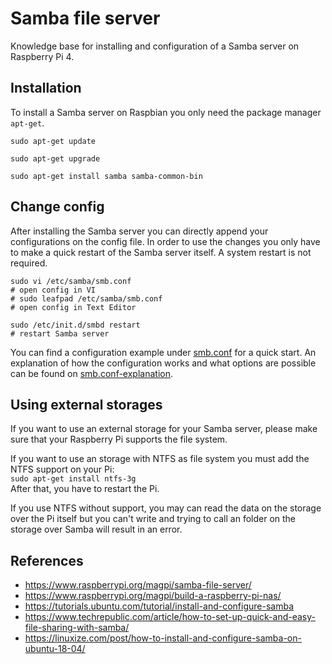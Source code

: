 # Samba file server

Knowledge base for installing and configuration of a Samba server on Raspberry Pi 4.


## Installation

To install a Samba server on Raspbian you only need the package manager `apt-get`.

~~~shell
sudo apt-get update

sudo apt-get upgrade

sudo apt-get install samba samba-common-bin
~~~


## Change config

After installing the Samba server you can directly append your configurations on the config file. In order to use the changes you only have to make a quick restart of the Samba server itself. A system restart is not required.

~~~shell
sudo vi /etc/samba/smb.conf
# open config in VI
# sudo leafpad /etc/samba/smb.conf
# open config in Text Editor

sudo /etc/init.d/smbd restart
# restart Samba server
~~~

You can find a configuration example under [smb.conf](./smb.conf.md) for a quick start. An explanation of how the configuration works and what options are possible can be found on [smb.conf-explanation](./smb.conf-explanation.md).


## Using external storages

If you want to use an external storage for your Samba server, please make sure that your Raspberry Pi supports the file system.

If you want to use an storage with NTFS as file system you must add the NTFS support on your Pi:  
`sudo apt-get install ntfs-3g`  
After that, you have to restart the Pi.

If you use NTFS without support, you may can read the data on the storage over the Pi itself but you can't write and trying to call an folder on the storage over Samba will result in an error.


## References

- https://www.raspberrypi.org/magpi/samba-file-server/
- https://www.raspberrypi.org/magpi/build-a-raspberry-pi-nas/
- https://tutorials.ubuntu.com/tutorial/install-and-configure-samba
- https://www.techrepublic.com/article/how-to-set-up-quick-and-easy-file-sharing-with-samba/
- https://linuxize.com/post/how-to-install-and-configure-samba-on-ubuntu-18-04/
